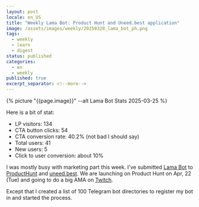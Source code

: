 ```yaml
---
layout: post
locale: en_US
title: "Weekly Lama Bot: Product Hunt and Uneed.best application"
image: /assets/images/weekly/20250328_lama_bot_ph.png
tags:
  - weekly
  - learn
  - digest
status: published
categories:
  - en
  - weekly
published: true
excerpt_separator: <!--more-->
---
```

{% picture "{{page.image}}" --alt Lama Bot Stats 2025-03-25 %}

Here is a bit of stat: 
- LP visitors: 134
- CTA button clicks: 54
- CTA conversion rate:  40.2% (not bad I should say)
- Total users: 41 
- New users: 5
- Click to user conversion:  about 10%

I was mostly busy with marketing part this week. I've submitted [Lama Bot](https://lamabot.io?utm_source=t0ha.ru&utm_medium=post&utm_campaign=weekly) to [ProductHunt](https://www.producthunt.com/posts/lama-bot) and [uneed.best](https://www.uneed.best). 
We are launching on Product Hunt on Apr, 22 (Tue) and going to do a big AMA on  [Twitch](https://www.twitch.tv/war1and).

Except that I created a list of 100 Telegram bot directories to register my bot in and started the process.